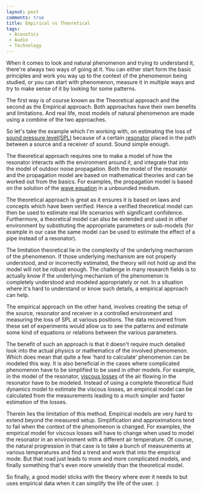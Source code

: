 ```yaml
---
layout: post
comments: true
title: Empirical vs Theoretical
tags:
 - Acoustics
 - Audio
 - Technology
---
```


When it comes to look and natural phenomenon and trying to understand it, there're always two ways of going at it. You can either start form the basic principles and work you way up to the context of the phenomenon being studied, or you can start with phenomenon, measure it in multiple ways and try to make sense of it by looking for some patterns.

The first way is of course known as the Theoretical approach and the second as the Empirical approach. Both approaches have their own benefits and limitations. And real life, most models of natural phenomenon are made using a combine of the two approaches.

So let's take the example which I'm working with, on estimating the loss of [sound pressure level(SPL)][0] because of a certain [resonator][1] placed in the path between a source and a receiver of sound. Sound simple enough.

The theoretical approach requires one to make a model of how the resonator interacts with the environment around it, and integrate that into the model of outdoor noise propagation. Both the model of the resonator and the propagation model are based on mathematical theories and can be worked out from the basics. For examples, the propagation model is based on the solution of the [wave equation][2] in a unbounded medium.

The theoretical approach is great as it ensures it is based on laws and concepts which have been verified. Hence a verified theoretical model can then be used to estimate real life scenarios with significant confidence. Furthermore, a theoretical model can also be extended and used in other environment by substituting the appropriate parameters or sub-models (for example in our case the same model can be used to estimate the effect of a pipe instead of a resonator).

The limitation theoretical lie in the complexity of the underlying mechanism of the phenomenon. If those underlying mechanism are not properly understood, and or incorrectly estimated, the theory will not hold up and the model will not be robust enough. The challenge in many research fields is to actually know if the underlying mechanism of the phenomenon is completely understood and modeled appropriately or not. In a situation where it's hard to understand or know such details, a empirical approach can help.

The empirical approach on the other hand, involves creating the setup of the source, resonator and receiver in a controlled environment and measuring the loss of SPL at various positions. The data recovered from these set of experiments would allow us to see the patterns and estimate some kind of equations or relations between the various parameters.

The benefit of such an approach is that it doesn't require much detailed look into the actual physics or mathematics of the involved phenomenon. Which does mean that quite a few 'hard to calculate' phenomenon can be modeled this way. It is also beneficial in the cases where complicated phenomenon have to be simplified to be used in other models. For example, in the model of the resonator, [viscous losses][3] of the air flowing in the resonator have to be modeled. Instead of using a complete theoretical fluid dynamics model to estimate the viscous losses, an empirical model can be calculated from the measurements leading to a much simpler and faster estimation of the losses.

Therein lies the limitation of this method. Empirical models are very hard to extend beyond the measured setup. Simplification and approximations tend to fail when the context of the phenomenon is changed. For examples, the empirical model for viscous losses will have to change when used to model the resonator in an environment with a different air temperature. Of course, the natural progression in that case is to take a bunch of measurements at various temperatures and find a trend and work that into the empirical mode. But that road just leads to more and more complicated models, and finally something that's even more unwieldy than the theoretical model.

So finally, a good model sticks with the theory where ever it needs to but uses empirical data when it can simplify the life of the user. :)



[0]: http://en.wikipedia.org/wiki/Sound_pressure
[1]: http://en.wikipedia.org/wiki/Helmholtz_resonance
[2]: http://en.wikipedia.org/wiki/Wave_equation
[3]: http://en.wikipedia.org/wiki/Drag_(physics)
